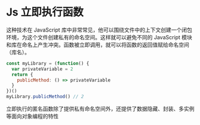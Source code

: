 # Js 立即执行函数

这种技术在 JavaScript 库中非常常见，他可以围绕文件中的上下文创建一个闭包环境，为这个文件创建私有的命名空间。这样就可以避免不同的 JavaScript 模块和库在命名上产生冲突。函数被立即调用，就可以将函数的返回值赋给命名空间（库名）。

```js
const myLibrary = (function() {
  var privateVariable = 2
  return {
    publicMethod: () => privateVariable
  }
})()
myLibrary.publicMethod() // 2
```

立即执行的匿名函数除了提供私有命名空间外，还提供了数据隐藏、封装、多实例等面向对象编程的特性